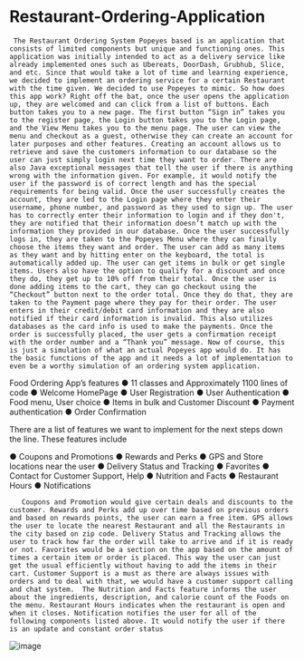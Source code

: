 # Restaurant-Ordering-Application

     The Restaurant Ordering System Popeyes based is an application that consists of limited components but unique and functioning ones. This application was initially intended to act as a delivery service like already implemented ones such as Ubereats, DoorDash, Grubhub, Slice, and etc. Since that would take a lot of time and learning experience, we decided to implement an ordering service for a certain Restaurant with the time given. We decided to use Popeyes to mimic. So how does this app work? Right off the bat, once the user opens the application up, they are welcomed and can click from a list of buttons. Each button takes you to a new page. The first button “Sign in” takes you to the register page, the Login button takes you to the Login page, and the View Menu takes you to the menu page. The user can view the menu and checkout as a guest, otherwise they can create an account for later purposes and other features. Creating an account allows us to retrieve and save the customers information to our database so the user can just simply login next time they want to order. There are also Java exceptional messages that tell the user if there is anything wrong with the information given. For example, it would notify the user if the password is of correct length and has the special requirements for being valid. Once the user successfully creates the account, they are led to the Login page where they enter their username, phone number, and password as they used to sign up. The user has to correctly enter their information to login and if they don't, they are notified that their information doesn’t match up with the information they provided in our database. Once the user successfully logs in, they are taken to the Popeyes Menu where they can finally choose the items they want and order. The user can add as many items as they want and by hitting enter on the keyboard, the total is automatically added up. The user can get items in bulk or get single items. Users also have the option to qualify for a discount and once they do, they get up to 10% off from their total. Once the user is done adding items to the cart, they can go checkout using the “Checkout” button next to the order total. Once they do that, they are taken to the Payment page where they pay for their order. The user enters in their credit/debit card information and they are also notified if their card information is invalid. This also utilizes databases as the card info is used to make the payments. Once the order is successfully placed, the user gets a confirmation receipt with the order number and a “Thank you” message. Now of course, this is just a simulation of what an actual Popeyes app would do. It has the basic functions of the app and it needs a lot of implementation to even be a worthy simulation of an ordering system application. 
Food Ordering App’s features
●	11 classes and Approximately 1100 lines of code
●	Welcome HomePage
●	User Registration 
●	User Authentication
●	Food menu, User choice
●	Items in bulk and Customer Discount
●	Payment authentication
●	Order Confirmation


  
 

There are a list of features we want to implement for the next steps down the line.
These features include

●	Coupons and Promotions
●	Rewards and Perks
●	GPS and Store locations near the user
●	Delivery Status and Tracking
●	Favorites
●	Contact for Customer Support, Help
●	Nutrition and Facts
●	Restaurant Hours
●	Notifications

       Coupons and Promotion would give certain deals and discounts to the customer. Rewards and Perks add up over time based on previous orders and based on rewards points, the user can earn a free item. GPS allows the user to locate the nearest Restaurant and all the Restaurants in the city based on zip code. Delivery Status and Tracking allows the user to track how far the order will take to arrive and if it is ready or not. Favorites would be a section on the app based on the amount of times a certain item or order is placed. This way the user can just get the usual efficiently without having to add the items in their cart. Customer Support is a must as there are always issues with orders and to deal with that, we would have a customer support calling and chat system.  The Nutrition and Facts feature informs the user about the ingredients, description, and calorie count of the Foods on the menu. Restaurant Hours indicates when the restaurant is open and when it closes. Notification notifies the user for all of the following components listed above. It would notify the user if there is an update and constant order status






![image](https://user-images.githubusercontent.com/82357065/170841077-3937652b-cd9d-422c-9be5-751d426e0251.png)
